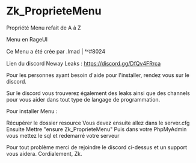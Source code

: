 # Zk_ProprieteMenu
Propriété Menu refait de A à Z

Menu en RageUI

Ce Menu a été crée par .Imad | ᶻᴷ#8024

Lien du discord Neway Leaks : https://discord.gg/DfQv4FRrca

Pour les personnes ayant besoin d'aide pour l'installer, rendez vous sur le discord.

Sur le discord vous trouverez également des leaks ainsi que des channels pour vous aider dans tout type de langage de programmation.

Pour installer Menu :

Récupérer le dossier resource Vous devez ensuite allez dans le server.cfg Ensuite Mettre "ensure Zk_ProprieteMenu"
Puis dans votre PhpMyAdmin vous mettez le sql et redemarré votre serveur

Pour tout problème merci de rejoindre le discord ci-dessus et un support vous aidera. Cordialement, Zk.
